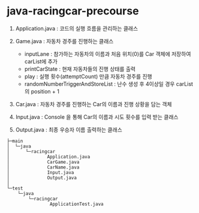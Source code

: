 # java-racingcar-precourse

1. Application.java : 코드의 실행 흐름을 관리하는 클래스


2. Game.java : 자동차 경주를 진행하는 클래스
    * inputLane : 참가하는 자동차의 이름과 처음 위치(0)를 Car 객체에 저장하여 carList에 추가
    * printCarState : 현재 자동차들의 진행 상태를 출력
    * play : 실행 횟수(attemptCount) 만큼 자동차 경주를 진행
    * randomNumberTriggerAndStoreList : 난수 생성 후 4이상일 경우 carList의 position + 1

3. Car.java : 자동차 경주를 진행하는 Car의 이름과 진행 상황을 담는 객체


4. Input.java : Console 을 통해 Car의 이름과 시도 횟수를 입력 받는 클래스


5. Output.java : 최종 우승자 이름 출력하는 클래스

````
├─main
│  └─java
│      └─racingcar
│              Application.java
│              CarGame.java
│              CarName.java
│              Input.java
│              Output.java
│
└─test
    └─java
        └─racingcar
                ApplicationTest.java
